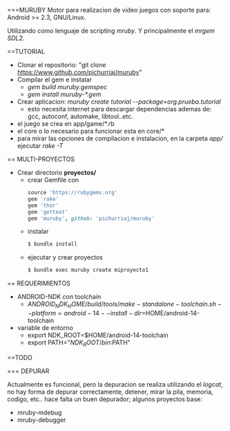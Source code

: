 ===MURUBY
Motor para realizacion de video juegos con soporte para: Android >= 2.3, GNU/Linux.

Utilizando como lenguaje de scripting *mruby*.
Y principalmente el *mrgem* *SDL2*.

==TUTORIAL

  * Clonar el repositorio: "git clone https://www.github.com/pichurriaj/muruby"
  * Compilar el gem e instalar
    * *gem build muruby.gemspec*
	* *gem install muruby-\*.gem*
  * Crear aplicacion: *muruby create tutorial --package=org.prueba.tutorial*
    * esto necesita internet para descargar dependencias ademas de: gcc, autoconf, automake, libtool..etc.
  * el juego se crea en app/game/*.rb
  * el core o lo necesario para funcionar esta en core/*
  * para mirar las opciones de compilacion e instalacion, en la carpeta *app/* ejecutar *rake -T*

== MULTI-PROYECTOS

  * Crear directorio **proyectos/**
    * crear Gemfile con
	  ~~~ruby
	  source 'https://rubygems.org'
	  gem 'rake'
	  gem 'thor'
	  gem 'gettext'
	  gem 'muruby', github: 'pichurriaj/muruby'
	  ~~~
    * instalar
	  ~~~bash
	  $ bundle install
	  ~~~
	* ejecutar y crear proyectos
	  ~~~bash
	  $ bundle exec muruby create miproyecto1
	  ~~~
	  
	  
== REQUERIMIENTOS

  * ANDROID-NDK con toolchain
    * $ANDROID_NDK_HOME/build/tools/make-standalone-toolchain.sh --platform=android-14 --install-dir=$HOME/android-14-toolchain
  * variable de entorno 
    * export NDK_ROOT=$HOME/android-14-toolchain
	* export PATH="$NDK_ROOT/bin:$PATH"
  
==TODO

=== DEPURAR

Actualmente es funcional, pero la depuracion se realiza utilizando el *logcat*, no hay
forma de depurar correctamente, detener, mirar la pila, memoria, codigo, etc..
hace falta un buen depurador; 
algunos proyectos base:
  * mruby-mdebug
  * mruby-debugger
